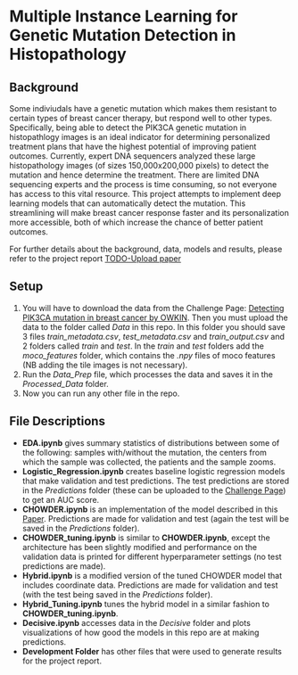# Multiple Instance Learning for Genetic Mutation Detection in Histopathology

## Background
Some indiviudals have a genetic mutation which makes them resistant to certain types of breast cancer therapy, but respond well to other types. Specifically, being able to detect the PIK3CA genetic mutation in histopathlogy images is an ideal indicator for determining personalized treatment plans that have the highest potential of improving patient outcomes. Currently, expert DNA sequencers analyzed these large histopathology images (of sizes 150,000x200,000 pixels) to detect the mutation and hence determine the treatment. There are limited DNA sequencing experts and the process is time consuming, so not everyone has access to this vital resource. This project attempts to implement deep learning models that can automatically detect the mutation. This streamlining will make breast cancer response faster and its personalization more accessible, both of which increase the chance of better patient outcomes.  

For further details about the background, data, models and results, please refer to the project report [TODO-Upload paper](placeholder)

## Setup
1. You will have to download the data from the Challenge Page: [Detecting PIK3CA mutation in breast cancer
by OWKIN](https://challengedata.ens.fr/participants/challenges/98/). Then you must upload the data to the folder called *Data* in this repo. In this folder you should save 3 files *train_metadata.csv*, *test_metadata.csv* and *train_output.csv* and 2 folders called *train* and *test*. In the *train* and *test* folders add the *moco_features* folder, which contains the *.npy* files of moco features (NB adding the tile images is not necessary).
2. Run the *Data_Prep* file, which processes the data and saves it in the *Processed_Data* folder.
3. Now you can run any other file in the repo.

## File Descriptions
- **EDA.ipynb** gives summary statistics of distributions between some of the following: samples with/without the mutation, the centers from which the sample was collected, the patients and the sample zooms.
- **Logistic_Regression.ipynb** creates baseline logistic regression models that make validation and test predictions. The test predictions are stored in the *Predictions* folder (these can be uploaded to the [Challenge Page](https://challengedata.ens.fr/participants/challenges/98/)) to get an AUC score.
- **CHOWDER.ipynb** is an implementation of the model described in this [Paper](https://arxiv.org/pdf/1802.02212.pdf). Predictions are made for validation and test (again the test will be saved in the *Predictions* folder).
- **CHOWDER_tuning.ipynb** is similar to **CHOWDER.ipynb**, except the architecture has been slightly modified and performance on the validation data is printed for different hyperparameter settings (no test predictions are made).
- **Hybrid.ipynb** is a modified version of the tuned CHOWDER model that includes coordinate data. Predictions are made for validation and test (with the test being saved in the *Predictions* folder).
- **Hybrid_Tuning.ipynb** tunes the hybrid model in a similar fashion to **CHOWDER_tuning.ipynb**.
- **Decisive.ipynb** accesses data in the *Decisive* folder and plots visualizations of how good the models in this repo are at making predictions.
- **Development Folder** has other files that were used to generate results for the project report.
  
   

